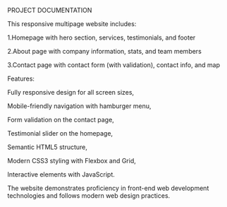 PROJECT DOCUMENTATION

This responsive multipage website includes:

1.Homepage with hero section, services, testimonials, and footer

2.About page with company information, stats, and team members

3.Contact page with contact form (with validation), contact info, and map

Features:

Fully responsive design for all screen sizes,

Mobile-friendly navigation with hamburger menu,

Form validation on the contact page,

Testimonial slider on the homepage,

Semantic HTML5 structure,

Modern CSS3 styling with Flexbox and Grid,

Interactive elements with JavaScript.

The website demonstrates proficiency in front-end web development technologies and follows modern web design practices.
